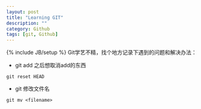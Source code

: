 ```yaml
---
layout: post
title: "Learning GIT"
description: ""
category: Github
tags: [git, Github]
---
```

{% include JB/setup %}
Git学艺不精，找个地方记录下遇到的问题和解决办法：

* git add 之后想取消add的东西

`git reset HEAD`

* git 修改文件名

`git mv <filename>`


